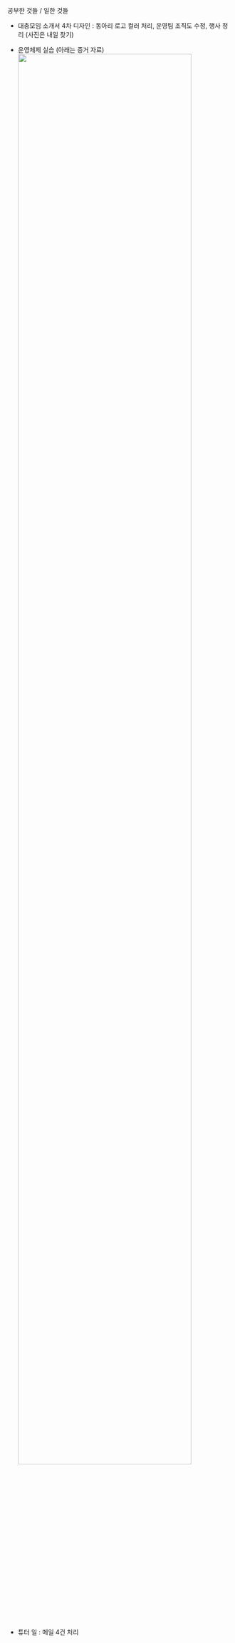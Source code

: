 공부한 것들 / 일한 것들
- 대충모임 소개서 4차 디자인
  : 동아리 로고 컬러 처리, 운영팀 조직도 수정, 행사 정리 (사진은 내일 찾기)

- 운영체제 실습 (아래는 증거 자료)
<img src="https://img1.daumcdn.net/thumb/R1280x0/?scode=mtistory2&fname=https%3A%2F%2Fk.kakaocdn.net%2Fdn%2FtdFPL%2FbtqDCarw9qh%2FqifaKyC8GNnNnyG3kU0LUK%2Fimg.png" width="90%"></img>

- 튜터 일
  : 메일 4건 처리
